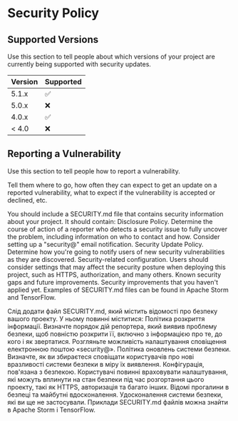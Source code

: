 # Security Policy

## Supported Versions

Use this section to tell people about which versions of your project are
currently being supported with security updates.

| Version | Supported          |
| ------- | ------------------ |
| 5.1.x   | :white_check_mark: |
| 5.0.x   | :x:                |
| 4.0.x   | :white_check_mark: |
| < 4.0   | :x:                |

## Reporting a Vulnerability

Use this section to tell people how to report a vulnerability.

Tell them where to go, how often they can expect to get an update on a
reported vulnerability, what to expect if the vulnerability is accepted or
declined, etc.

You should include a SECURITY.md file that contains security information about your project. It should contain: Disclosure Policy. Determine the course of action of a reporter who detects a security issue to fully uncover the problem, including information on who to contact and how. Consider setting up a "security@" email notification. Security Update Policy. Determine how you're going to notify users of new security vulnerabilities as they are discovered. Security-related configuration. Users should consider settings that may affect the security posture when deploying this project, such as HTTPS, authorization, and many others. Known security gaps and future improvements. Security improvements that you haven't applied yet. Examples of SECURITY.md files can be found in Apache Storm and TensorFlow.

Слід додати файл SECURITY.md, який містить відомості про безпеку вашого проекту. У ньому повинні міститися: Політика розкриття інформації. Визначте порядок дій репортера, який виявив проблему безпеки, щоб повністю розкрити її, включно з інформацією про те, до кого і як звертатися. Розгляньте можливість налаштування сповіщення електронною поштою «security@». Політика оновлень системи безпеки. Визначте, як ви збираєтеся сповіщати користувачів про нові вразливості системи безпеки в міру їх виявлення. Конфігурація, пов'язана з безпекою. Користувачі повинні враховувати налаштування, які можуть вплинути на стан безпеки під час розгортання цього проекту, такі як HTTPS, авторизація та багато інших. Відомі прогалини в безпеці та майбутні вдосконалення. Удосконалення системи безпеки, які ви ще не застосували. Приклади SECURITY.md файлів можна знайти в Apache Storm і TensorFlow.

